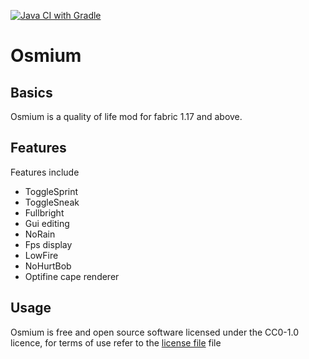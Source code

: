 [![Java CI with Gradle](https://github.com/Intro-Dev/Osmium/actions/workflows/gradle.yml/badge.svg?branch=1.17.x)](https://github.com/Intro-Dev/Osmium/actions/workflows/gradle.yml)

# Osmium

## Basics
Osmium is a quality of life mod for fabric 1.17 and above.

## Features
Features include
- ToggleSprint
- ToggleSneak
- Fullbright
- Gui editing
- NoRain
- Fps display
- LowFire
- NoHurtBob
- Optifine cape renderer


## Usage
Osmium is free and open source software licensed under the CC0-1.0 licence, for terms of use refer to the [license file](https://github.com/Intro-Dev/Osmium/blob/1.17.x/LICENSE) file

## 